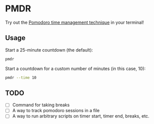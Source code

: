 # PMDR

Try out the [Pomodoro time management technique](http://pomodorotechnique.com/)
in your terminal!

## Usage

Start a 25-minute countdown (the default):

```bash
pmdr
```

Start a countdown for a custom number of minutes (in this case, 10):

```bash
pmdr --time 10
```

## TODO

- [ ] Command for taking breaks
- [ ] A way to track pomodoro sessions in a file
- [ ] A way to run arbitrary scripts on timer start, timer end, breaks, etc.
